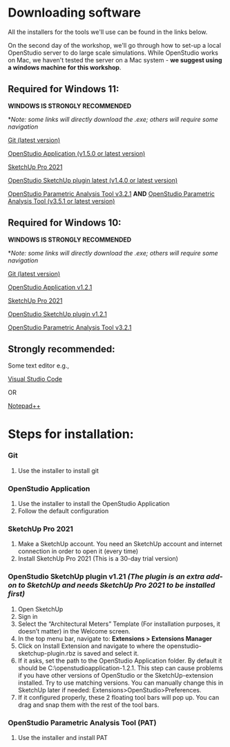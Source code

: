 
# Downloading software
All the installers for the tools we'll use can be found in the links below. 

On the second day of the workshop, we'll go through how to set-up a local OpenStudio server to do large scale simulations. While OpenStudio works on Mac, we haven't tested the server on a Mac system - **we suggest using a windows machine for this workshop**. 

## Required for Windows 11:
**WINDOWS IS STRONGLY RECOMMENDED**

**Note: some links will directly download the .exe; others will require some navigation*

[Git (latest version)](https://git-scm.com/download/win )

[OpenStudio Application (v1.5.0 or latest version)](https://github.com/openstudiocoalition/OpenStudioApplication/releases/tag/v1.5.0)

[SketchUp Pro 2021](https://help.sketchup.com/en/downloading-older-versions )

[OpenStudio SketchUp plugin latest (v1.4.0  or latest version)](https://github.com/openstudiocoalition/openstudio-sketchup-plugin/releases/tag/v1.4.0)


[OpenStudio Parametric Analysis Tool v3.2.1](https://github.com/NREL/OpenStudio-PAT/releases/download/v3.2.1/ParametricAnalysisTool-3.2.1-Windows.exe)
**AND**
[OpenStudio Parametric Analysis Tool (v3.5.1 or latest version)](https://github.com/openstudiocoalition/OpenStudioApplication/releases/tag/v1.5.0)

## Required for Windows 10:
**WINDOWS IS STRONGLY RECOMMENDED**


**Note: some links will directly download the .exe; others will require some navigation*

[Git (latest version)](https://git-scm.com/download/win )
  
[OpenStudio Application v1.2.1](https://github.com/openstudiocoalition/OpenStudioApplication/releases/download/v1.2.1/OpenStudioApplication-1.2.1+29888f9a87-Windows.exe)

[SketchUp Pro 2021](https://help.sketchup.com/en/downloading-older-versions )

[OpenStudio SketchUp plugin v1.2.1](https://github.com/openstudiocoalition/openstudio-sketchup-plugin/releases/download/v1.2.1/openstudio-sketchup-plugin.rbz)

[OpenStudio Parametric Analysis Tool v3.2.1](https://github.com/NREL/OpenStudio-PAT/releases/download/v3.2.1/ParametricAnalysisTool-3.2.1-Windows.exe)

## Strongly recommended: 
Some text editor e.g.,

[Visual Studio Code](https://code.visualstudio.com/docs/?dv=win)

OR

[Notepad++](https://notepad-plus-plus.org/downloads/)


# Steps for installation:
### Git
1.	Use the installer to install git

### OpenStudio Application
1.	Use the installer to install the OpenStudio Application
2.	Follow the default configuration

### SketchUp Pro 2021
1.	Make a SketchUp account. You need an SketchUp account and internet connection in order to open it (every time) 
2.	Install SketchUp Pro 2021 (This is a 30-day trial version)

### OpenStudio SketchUp plugin v1.21 *(The plugin is an extra add-on to SketchUp and needs SketchUp Pro 2021 to be installed first)*
1.	Open SketchUp
2.	Sign in
3.	Select the “Architectural Meters” Template (For installation purposes, it doesn’t matter) in the Welcome screen.
4.	In the top menu bar, navigate to: **Extensions > Extensions Manager**
5.	Click on Install Extension and navigate to where the openstudio-sketchup-plugin.rbz is saved and select it.
6.	If it asks, set the path to the OpenStudio Application folder. By default it should be C:\openstudioapplication-1.2.1. This step can cause problems if you have other versions of OpenStudio or the SketchUp-extension installed. Try to use matching versions. You can manually change this in SketchUp later if needed: Extensions>OpenStudio>Preferences.
7.	If it configured properly, these 2 floating tool bars will pop up. You can drag and snap them with the rest of the tool bars.
 
### OpenStudio Parametric Analysis Tool (PAT)
1.	Use the installer and install PAT
